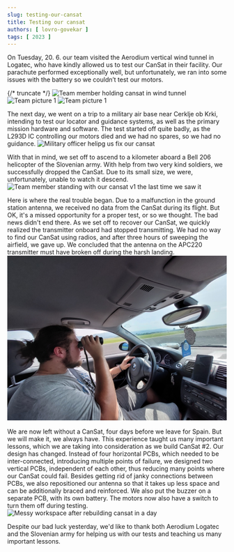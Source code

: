 ```yaml
---
slug: testing-our-cansat
title: Testing our cansat
authors: [ lovro-govekar ]
tags: [ 2023 ]
---
```


On Tuesday, 20. 6. our team visited the Aerodium vertical wind tunnel in Logatec, who have kindly allowed us to test our CanSat in their facility. Our parachute performed exceptionally well, but unfortunately, we ran into some issues with the battery so we couldn’t test our motors.

{/* truncate */}
![Team member holding cansat in wind tunnel](IMG_2114.jpg)
![Team picture 1](IMG_2129.jpg)
![Team picture 1](IMG_2137.jpg)

The next day, we went on a trip to a military air base near Cerklje ob Krki, intending to test our locator and guidance systems, as well as the primary mission hardware and software. The test started off quite badly, as the L293D IC controlling our motors died and we had no spares, so we had no guidance.
![Military officer helipg us fix our cansat](IMG_2143.jpg)

With that in mind, we set off to ascend to a kilometer aboard a Bell 206 helicopter of the Slovenian army. With help from two very kind soldiers, we successfully dropped the CanSat. Due to its small size, we were, unfortunately, unable to watch it descend.
![Team member standing with our cansat v1 the last time we saw it](IMG_2154.jpg)

Here is where the real trouble began. Due to a malfunction in the ground station antenna, we received no data from the CanSat during its flight. But OK, it's a missed opportunity for a proper test, or so we thought. The bad news didn't end there. As we set off to recover our CanSat, we quickly realized the transmitter onboard had stopped transmitting. We had no way to find our CanSat using radios, and after three hours of sweeping the airfield, we gave up. We concluded that the antenna on the APC220 transmitter must have broken off during the harsh landing.
![A person driving a car on inactive runway looking for our cansat in the surrounding fields](20230621_151904.jpg)

We are now left without a CanSat, four days before we leave for Spain. But we will make it, we always have. This experience taught us many important lessons, which we are taking into consideration as we build CanSat #2. Our design has changed. Instead of four horizontal PCBs, which needed to be inter-connected, introducing multiple points of failure, we designed two vertical PCBs, independent of each other, thus reducing many points where our CanSat could fail. Besides getting rid of janky connections between PCBs, we also repositioned our antenna so that it takes up less space and can be additionally braced and reinforced. We also put the buzzer on a separate PCB, with its own battery. The motors now also have a switch to turn them off during testing.
![Messy workspace after rebuilding cansat in a day](20230622_131249.jpg)

Despite our bad luck yesterday, we'd like to thank both Aerodium Logatec and the Slovenian army for helping us with our tests and teaching us many important lessons.
